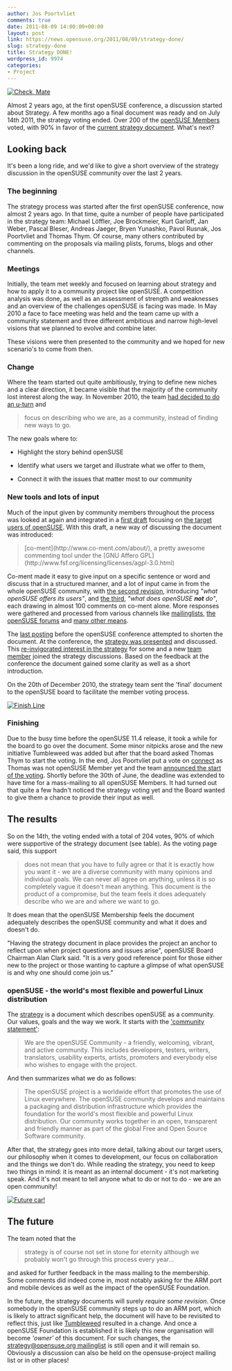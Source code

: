```yaml
---
author: Jos Poortvliet
comments: true
date: 2011-08-09 14:00:00+00:00
layout: post
link: https://news.opensuse.org/2011/08/09/strategy-done/
slug: strategy-done
title: Strategy DONE!
wordpress_id: 9974
categories:
- Project
---
```


[![Check, Mate](http://farm5.static.flickr.com/4004/4356906718_7165a0b695_m.jpg)](http://www.flickr.com/photos/photo-addict/4356906718/)

Almost 2 years ago, at the first openSUSE conference, a discussion started about Strategy. A few months ago a final document was ready and on July 14th 2011, the strategy voting ended. Over 200 of the [openSUSE Members](http://en.opensuse.org/openSUSE:Members) voted, with 90% in favor of the [current strategy document](http://en.opensuse.org/openSUSE:Strategy). What's next?
<!-- more -->


## Looking back


It's been a long ride, and we'd like to give a short overview of the strategy discussion in the openSUSE community over the last 2 years.


### The beginning


The strategy process was started after the first openSUSE conference, now almost 2 years ago. In that time, quite a number of people have participated in the strategy team: Michael Löffler, Joe Brockmeier, Kurt Garloff, Jan Weber, Pascal Bleser, Andreas Jaeger, Bryen Yunashko, Pavol Rusnak, Jos Poortvliet and Thomas Thym. Of course, many others contributed by commenting on the proposals via mailing plists, forums, blogs and other channels.


### Meetings


Initially, the team met weekly and focused on learning about strategy and how to apply it to a community project like openSUSE. A competition analysis was done, as well as an assessment of strength and weaknesses and an overview of the challenges openSUSE is facing was made. In May 2010 a face to face meeting was held and the team came up with a community statement and three different ambitious and narrow high-level visions that we planned to evolve and combine later.

These visions were then presented to the community and we hoped for new scenario's to come from then.


### Change


Where the team started out quite ambitiously, trying to define new niches and a clear direction, it became visible that the majority of the community lost interest along the way. In November 2010, the team [had decided to do an u-turn](http://news.opensuse.org/2010/09/03/strategy-sucks/) and


<blockquote>focus on describing who we are, as a community, instead of finding new ways to go.</blockquote>


The new goals where to:



	
  * Highlight the story behind openSUSE

	
  * Identify what users we target and illustrate what we offer to them,

	
  * Connect it with the issues that matter most to our community




### New tools and lots of input


Much of the input given by community members throughout the process was looked at again and integrated in a [first draft](http://news.opensuse.org/2010/09/16/opensuse_finding_target/) focusing on [the target users of openSUSE](https://lite.co-ment.com/text/lNPCgzeGHdV/view/). With this draft, a new way of discussing the document was introduced:


<blockquote>[co-ment](http://www.co-ment.com/about/), a pretty awesome commenting tool under the [GNU Affero GPL](http://www.fsf.org/licensing/licenses/agpl-3.0.html)</blockquote>


Co-ment made it easy to give input on a specific sentence or word and discuss that in a structured manner, and a lot of input came in from the whole openSUSE community, with [the second revision](http://news.opensuse.org/2010/09/27/opensuse-target-aquired/), introducing _"what openSUSE offers its users"_, and [the third](http://news.opensuse.org/2010/10/07/opensuse-strategy-the-third-and-fourth-part-of-the-trilogy/), _"what does openSUSE **not** do"_, each drawing in almost 100 comments on co-ment alone. More responses were gathered and processed from various channels like [mailinglists](http://list.opensuse.org), [the openSUSE forums](http://forums.opensuse.org) and [many other means](http://omgsuse.com/content/bertel-beat-thoughts-strategy).

The [last posting](http://news.opensuse.org/2010/10/15/finalizing-who-we-are/) before the openSUSE conference attempted to shorten the document. At the conference, the [strategy was presented](http://lwn.net/Articles/412025/) and discussed. This [re-invigorated interest in the strategy](http://michal.hrusecky.net/2010/11/opensuse-conference-2010/) for some and a new [team member](http://ungethym.blogspot.com/2010/10/opensuse-conference-2010-is-over.html) joined the strategy discussions. Based on the feedback at the conference the document gained some clarity as well as a short introduction.

On the 20th of December 2010, the strategy team sent the 'final' document to the openSUSE board to facilitate the member voting process.

[![Finish Line](http://farm3.static.flickr.com/2798/4450623309_5a01157463_m.jpg)](http://www.flickr.com/photos/jayneandd/4450623309/)


### Finishing


Due to the busy time before the openSUSE 11.4 release, it took a while for the board to go over the document. Some minor nitpicks arose and the new initiative Tumbleweed was added but after that the board asked Thomas Thym to start the voting. In the end, Jos Poortvliet put a vote on [connect](http://connect.opensuse.org) as Thomas was not openSUSE Member yet and the team [announced the start of the voting](http://news.opensuse.org/2011/06/07/time-to-vote-on-the-opensuse-strategy/). Shortly before the 30th of June, the deadline was extended to have time for a mass-mailing to all openSUSE Members. It had turned out that quite a few hadn't noticed the strategy voting yet and the Board wanted to give them a chance to provide their input as well.


## The results


So on the 14th, the voting ended with a total of 204 votes, 90% of which were supportive of the strategy document (see table). As the voting page said, this support


<blockquote>does not mean that you have to fully agree or that it is exactly how you want it - we are a diverse community with many opinions and individual goals. We can never all agree on anything, unless it is so completely vague it doesn't mean anything. This document is the product of a compromise, but the team feels it does adequately describe who we are and where we want to go.</blockquote>


It does mean that the openSUSE Membership feels the document adequately describes the openSUSE community and what it does and doesn't do.

"Having the strategy document in place provides the project an anchor to reflect upon when project questions and issues arise", openSUSE Board Chairman Alan Clark said.  "It is a very good reference point for those either new to the project or those wanting to capture a glimpse of what openSUSE is and why one should come join us."


### openSUSE - the world's most flexible and powerful Linux distribution


The [strategy](http://en.opensuse.org/openSUSE:Strategy) is a document which describes openSUSE as a community. Our values, goals and the way we work. It starts with the ['community statement'](http://en.opensuse.org/openSUSE:Strategy_Community_Statement):


<blockquote>We are the openSUSE Community - a friendly, welcoming, vibrant, and active community. This includes developers, testers, writers, translators, usability experts, artists, promoters and everybody else who wishes to engage with the project.</blockquote>


And then summarizes what we do as follows:


<blockquote>The openSUSE project is a worldwide effort that promotes the use of Linux everywhere. The openSUSE community develops and maintains a packaging and distribution infrastructure which provides the foundation for the world's most flexible and powerful Linux distribution. Our community works together in an open, transparent and friendly manner as part of the global Free and Open Source Software community.</blockquote>


After that, the strategy goes into more detail, talking about our target users, our philosophy when it comes to development, our focus on collaboration and the things we don't do. While reading the strategy, you need to keep two things in mind: it is meant as an internal document - it's not marketing speak. And it's not meant to tell anyone what to do or not to do - we are an open community!

[![Future car!](http://farm6.static.flickr.com/5285/5322589880_875e23b4f7.jpg)](http://www.flickr.com/photos/little_black_cherry/5322589880/)


## The future


The team noted that the


<blockquote>strategy is of course not set in stone for eternity although we probably won't go through this process every year...</blockquote>


and asked for further feedback in the mass mailing to the membership. Some comments did indeed come in, most notably asking for the ARM port and mobile devices as well as the impact of the openSUSE Foundation.

In the future, the strategy documents will surely _require some revision_. Once somebody in the openSUSE community steps up to do an ARM port, which is likely to attract significant help, the document will have to be revisited to reflect this, just like [Tumbleweed](http://en.opensuse.org/openSUSE:Tumbleweed) resulted in a change. And once a openSUSE Foundation is established it is likely this new organisation will become _'owner'_ of this document. For such changes, the [strategy@opensuse.org mailinglist](mailto:strategy@opensuse.org) is still open and it will remain so. Obviously a discussion can also be held on the opensuse-project mailing list or in other places!
